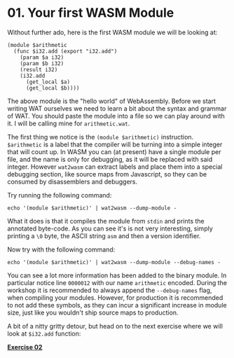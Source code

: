 # 01. Your first WASM Module

Without further ado, here is the first WASM module we will be looking at:

```webassembly
(module $arithmetic
  (func $i32.add (export "i32.add")
    (param $a i32)
    (param $b i32)
    (result i32)
    (i32.add
      (get_local $a)
      (get_local $b))))
```

The above module is the "hello world" of WebAssembly. Before we start writing
WAT ourselves we need to learn a bit about the syntax and grammar of WAT. You
should paste the module into a file so we can play around with it. I will be
calling mine for `arithmetic.wat`.

The first thing we notice is the `(module $arithmetic)` instruction.
`$arithmetic` is a label that the compiler will be turning into a simple
integer that will count up. In WASM you can (at present) have a single module
per file, and the name is only for debugging, as it will be replaced with said
integer. However `wat2wasm` can extract labels and place them into a special
debugging section, like source maps from Javascript, so they can be consumed
by disassemblers and debuggers.

Try running the following command:

```
echo '(module $arithmetic)' | wat2wasm --dump-module -
```

What it does is that it compiles the module from `stdin` and prints the
annotated byte-code. As you can see it's is not very interesting, simply
printing a `\0` byte, the ASCII string `asm` and then a version identifier.

Now try with the following command:

```
echo '(module $arithmetic)' | wat2wasm --dump-module --debug-names -
```

You can see a lot more information has been added to the binary module.
In particular notice line `0000012` with our name `arithmetic` encoded.
During the workshop it is recommended to always append the `--debug-names`
flag, when compiling your modules. However, for production it is recommended
to not add these symbols, as they can incur a significant increase in module
size, just like you wouldn't ship source maps to production.

A bit of a nitty gritty detour, but head on to the next exercise where we will
look at `$i32.add` function:

[**Exercise 02**](../02)
